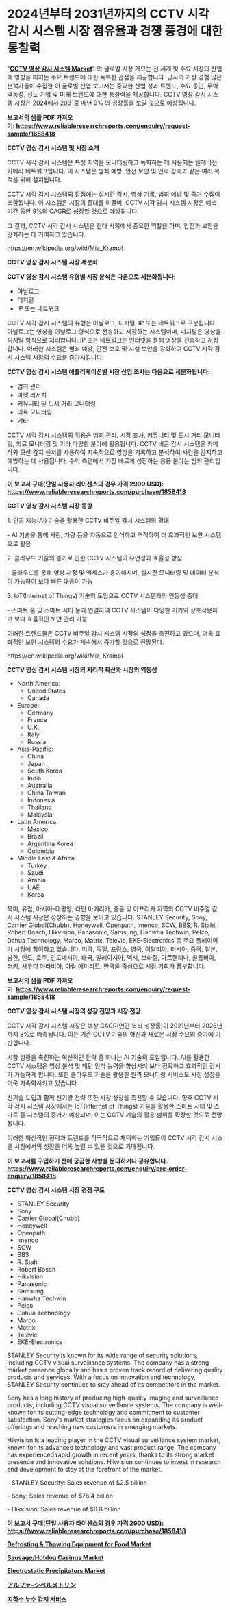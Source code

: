 <p><h1>2024년부터 2031년까지의 CCTV 시각 감시 시스템 시장 점유율과 경쟁 풍경에 대한 통찰력</h1></p><p>"<strong><a href="https://www.reliableresearchreports.com/cctv-visual-surveillance-system-r1858418">CCTV 영상 감시 시스템 Market</a></strong>" 의 글로벌 시장 개요는 전 세계 및 주요 시장의 산업에 영향을 미치는 주요 트렌드에 대한 독특한 관점을 제공합니다. 당사의 가장 경험 많은 분석가들이 수집한 이 글로벌 산업 보고서는 중요한 산업 성과 트렌드, 수요 동인, 무역 역동성, 선도 기업 및 미래 트렌드에 대한 통찰력을 제공합니다. CCTV 영상 감시 시스템 시장은 2024에서 2031로 매년 9% 의 성장률을 보일 것으로 예상됩니다.</p>
<p><strong>보고서의 샘플 PDF 가져오기:&nbsp;<a href="https://www.reliableresearchreports.com/enquiry/request-sample/1858418">https://www.reliableresearchreports.com/enquiry/request-sample/1858418</a></strong></p>
<p><strong>CCTV 영상 감시 시스템 및 시장 소개</strong></p>
<p><p>CCTV 시각 감시 시스템은 특정 지역을 모니터링하고 녹화하는 데 사용되는 텔레비전 카메라 네트워크입니다. 이 시스템은 범죄 예방, 안전 보안 및 인력 감축과 같은 여러 목적을 위해 설치됩니다. </p><p>CCTV 시각 감시 시스템의 장점에는 실시간 감시, 영상 기록, 범죄 예방 및 증거 수집이 포함됩니다. 이 시스템은 시장의 증대를 이끌며, CCTV 시각 감시 시스템 시장은 예측 기간 동안 9%의 CAGR로 성장할 것으로 예상됩니다. </p><p>그 결과, CCTV 시각 감시 시스템은 현대 사회에서 중요한 역할을 하며, 안전과 보안을 강화하는 데 기여하고 있습니다.</p></p>
<p><a href="https://en.wikipedia.org/wiki/Mia_Krampl">https://en.wikipedia.org/wiki/Mia_Krampl</a></p>
<p><strong>CCTV 영상 감시 시스템 시장 세분화</strong></p>
<p><strong>CCTV 영상 감시 시스템 유형별 시장 분석은 다음으로 세분화됩니다:</strong></p>
<p><ul><li>아날로그</li><li>디지털</li><li>IP 또는 네트워크</li></ul></p>
<p><p>CCTV 시각 감시 시스템의 유형은 아날로그, 디지털, IP 또는 네트워크로 구분됩니다. 아날로그는 영상을 아날로그 형식으로 전송하고 저장하는 시스템이며, 디지털은 영상을 디지털 형식으로 처리합니다. IP 또는 네트워크는 인터넷을 통해 영상을 전송하고 저장합니다. 이러한 시스템은 범죄 예방, 안전 보호 및 시설 보안을 강화하여 CCTV 시각 감시 시스템 시장의 수요를 증가시킵니다.</p></p>
<p><strong>CCTV 영상 감시 시스템 애플리케이션별 시장 산업 조사는 다음으로 세분화됩니다:</strong></p>
<p><ul><li>범죄 관리</li><li>마켓 리서치</li><li>커뮤니티 및 도시 거리 모니터링</li><li>의료 모니터링</li><li>기타</li></ul></p>
<p><p>CCTV 시각 감시 시스템의 적용은 범죄 관리, 시장 조사, 커뮤니티 및 도시 거리 모니터링, 의료 모니터링 및 기타 다양한 분야에 활용됩니다. CCTV 비콘 감시 시스템은 카메라와 모션 감지 센서를 사용하여 지속적으로 영상을 기록하고 분석하여 사건을 감지하고 예방하는 데 사용됩니다. 수익 측면에서 가장 빠르게 성장하는 응용 분야는 범죄 관리입니다.</p></p>
<p><strong>이 보고서 구매(단일 사용자 라이센스의 경우 가격 2900 USD): <a href="https://www.reliableresearchreports.com/purchase/1858418">https://www.reliableresearchreports.com/purchase/1858418</a></strong></p>
<p><strong>CCTV 영상 감시 시스템 시장 동향</strong></p>
<p><p>1. 인공 지능(AI) 기술을 활용한 CCTV 비주얼 감시 시스템의 확대</p><p>   - AI 기술을 통해 사람, 차량 등을 자동으로 인식하고 추적하여 더 효과적인 보안 시스템으로 활용</p><p>2. 클라우드 기술의 증가로 인한 CCTV 시스템의 유연성과 효율성 향상</p><p>   - 클라우드를 통해 영상 저장 및 액세스가 용이해지며, 실시간 모니터링 및 데이터 분석이 가능하여 보다 빠른 대응이 가능</p><p>3. IoT(Internet of Things) 기술의 도입으로 CCTV 시스템과의 연동성 증대</p><p>   - 스마트 홈 및 스마트 시티 등과 연결하여 CCTV 시스템이 다양한 기기와 상호작용하며 보다 효율적인 보안 관리 가능</p><p>이러한 트렌드들은 CCTV 비주얼 감시 시스템 시장의 성장을 촉진하고 있으며, 더욱 효과적인 보안 시스템의 수요가 계속해서 증가할 것으로 전망된다.</p></p>
<p>https://en.wikipedia.org/wiki/Mia_Krampl</p>
<p><strong>CCTV 영상 감시 시스템 시장의 지리적 확산과 시장의 역동성</strong></p>
<p><ul>
    <li>
        North America:
        <ul>
            <li>United States</li>
            <li>Canada</li>
        </ul>
    </li>
    <li>
        Europe:
        <ul>
            <li>Germany</li>
            <li>France</li>
            <li>U.K.</li>
            <li>Italy</li>
            <li>Russia</li>
        </ul>
    </li>
    <li>
        Asia-Pacific:
        <ul>
            <li>China</li>
            <li>Japan</li>
            <li>South Korea</li>
            <li>India</li>
            <li>Australia</li>
            <li>China Taiwan</li>
            <li>Indonesia</li>
            <li>Thailand</li>
            <li>Malaysia</li>
        </ul>
    </li>
    <li>
        Latin America:
        <ul>
            <li>Mexico</li>
            <li>Brazil</li>
            <li>Argentina Korea</li>
            <li>Colombia</li>
        </ul>
    </li>
    <li>
        Middle East & Africa:
        <ul>
            <li>Turkey</li>
            <li>Saudi</li>
            <li>Arabia</li>
            <li>UAE</li>
            <li>Korea</li>
        </ul>
    </li>
    </ul></p>
<p><p>북미, 유럽, 아시아-태평양, 라틴 아메리카, 중동 및 아프리카 지역의 CCTV 비주얼 감시 시스템 시장은 성장하는 경향을 보이고 있습니다. STANLEY Security, Sony, Carrier Global(Chubb), Honeywell, Openpath, Imenco, SCW, BBS, R. Stahl, Robert Bosch, Hikvision, Panasonic, Samsung, Hanwha Techwin, Pelco, Dahua Technology, Marco, Matrix, Televic, EKE-Electronics 등 주요 플레이어가 시장에 참여하고 있습니다. 미국, 독일, 프랑스, 영국, 이탈리아, 러시아, 중국, 일본, 남한, 인도, 호주, 인도네시아, 태국, 말레이시아, 멕시, 브라질, 아르헨티나, 콜롬비아, 터키, 사우디 아라비아, 아랍 에미리트, 한국을 중심으로 시장 기회가 풍부합니다.</p></p>
<p><strong>보고서의 샘플 PDF 가져오기:&nbsp;<a href="https://www.reliableresearchreports.com/enquiry/request-sample/1858418">https://www.reliableresearchreports.com/enquiry/request-sample/1858418</a></strong></p>
<p><strong>CCTV 영상 감시 시스템 시장의 성장 전망과 시장 전망</strong></p>
<p><p>CCTV 시각 감시 시스템 시장은 예상 CAGR(연간 복리 성장률)이 2021년부터 2026년까지 8%로 예측됩니다. 이는 기존 CCTV 기술의 혁신과 새로운 시장 수요의 증가에 기반합니다. </p><p>시장 성장을 촉진하는 혁신적인 전략 중 하나는 AI 기술의 도입입니다. AI를 활용한 CCTV 시스템은 영상 분석 및 패턴 인식 능력을 향상시켜 보다 정확하고 효과적인 감시가 가능하게 합니다. 또한 클라우드 기술을 활용한 원격 모니터링 서비스도 시장 성장을 더욱 가속화시키고 있습니다. </p><p>신기술 도입과 함께 신기방 전략 또한 시장 성장을 촉진할 수 있습니다. 향후 CCTV 시각 감시 시스템 시장에서는 IoT(Internet of Things) 기술을 활용한 스마트 시티 및 스마트 홈 시스템의 증가가 예상되며, 이는 CCTV 기술의 활용 범위를 확장할 것으로 전망됩니다. </p><p>이러한 혁신적인 전략과 트렌드를 적극적으로 채택하는 기업들이 CCTV 시각 감시 시스템 시장에서의 성장을 더욱 높일 수 있을 것으로 기대됩니다.</p></p>
<p><strong>이 보고서를 구입하기 전에 궁금한 사항을 문의하거나 공유합니다. <a href="https://www.reliableresearchreports.com/enquiry/pre-order-enquiry/1858418">https://www.reliableresearchreports.com/enquiry/pre-order-enquiry/1858418</a></strong></p>
<p><strong>CCTV 영상 감시 시스템 시장 경쟁 구도</strong></p>
<p><ul><li>STANLEY Security</li><li>Sony</li><li>Carrier Global(Chubb)</li><li>Honeywell</li><li>Openpath</li><li>Imenco</li><li>SCW</li><li>BBS</li><li>R. Stahl</li><li>Robert Bosch</li><li>Hikvision</li><li>Panasonic</li><li>Samsung</li><li>Hanwha Techwin</li><li>Pelco</li><li>Dahua Technology</li><li>Marco</li><li>Matrix</li><li>Televic</li><li>EKE-Electronics</li></ul></p>
<p><p>STANLEY Security is known for its wide range of security solutions, including CCTV visual surveillance systems. The company has a strong market presence globally and has a proven track record of delivering quality products and services. With a focus on innovation and technology, STANLEY Security continues to stay ahead of its competitors in the market.</p><p>Sony has a long history of producing high-quality imaging and surveillance products, including CCTV visual surveillance systems. The company is well-known for its cutting-edge technology and commitment to customer satisfaction. Sony's market strategies focus on expanding its product offerings and reaching new customers in emerging markets.</p><p>Hikvision is a leading player in the CCTV visual surveillance system market, known for its advanced technology and vast product range. The company has experienced rapid growth in recent years, thanks to its strong market presence and innovative solutions. Hikvision continues to invest in research and development to stay at the forefront of the market.</p><p>- STANLEY Security: Sales revenue of $2.5 billion</p><p>- Sony: Sales revenue of $76.4 billion</p><p>- Hikvision: Sales revenue of $8.8 billion</p></p>
<p><strong>이 보고서 구매(단일 사용자 라이센스의 경우 가격 2900 USD): <a href="https://www.reliableresearchreports.com/purchase/1858418">https://www.reliableresearchreports.com/purchase/1858418</a></strong></p>
<p><strong><p><a href="https://issuu.com/reportprime-2/docs/defrosting-thawing-equipment-for-fo_1c5607c5c29360">Defrosting & Thawing Equipment for Food Market</a></p><p><a href="https://github.com/vimar16th/Market-Research-Report-List-6/blob/main/sausagehotdog-casings-market.md">Sausage/Hotdog Casings Market</a></p><p><a href="https://github.com/luckyshygirl/Market-Research-Report-List-6/blob/main/electrostatic-precipitators-market.md">Electrostatic Precipitators Market</a></p><p><a href="https://github.com/mohamedbakry57/Market-Research-Report-List-5/blob/main/416894187365.md">アルファ-シペルメトリン</a></p><p><a href="https://github.com/laholand/Market-Research-Report-List-6/blob/main/9212679108253.md">지하수 누수 감지 서비스</a></p></strong></p>
<p></p>